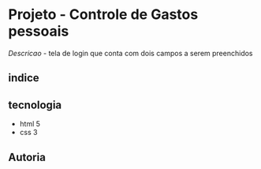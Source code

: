 # Projeto - Controle de Gastos pessoais 

*Descricao* - tela de login que conta com dois campos a serem preenchidos 


## indice 


## tecnologia 

  * html 5 
  * css 3 

   ## Autoria 
